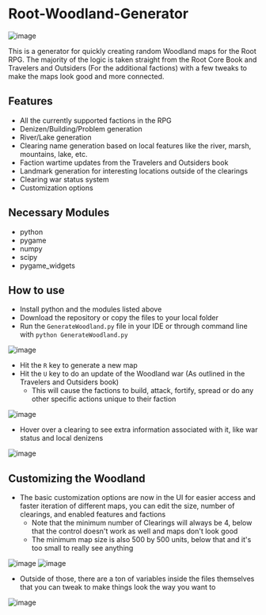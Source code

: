 # Root-Woodland-Generator

![image](https://github.com/user-attachments/assets/9a0cb3b8-ef7b-4c46-b667-eac555b517a6)

This is a generator for quickly creating random Woodland maps for the Root RPG. The majority of the logic is taken straight from the Root Core Book and Travelers and Outsiders (For the additional factions) with a few tweaks to make the maps look good and more connected. 

## Features
- All the currently supported factions in the RPG
- Denizen/Building/Problem generation
- River/Lake generation
- Clearing name generation based on local features like the river, marsh, mountains, lake, etc.
- Faction wartime updates from the Travelers and Outsiders book
- Landmark generation for interesting locations outside of the clearings
- Clearing war status system
- Customization options

## Necessary Modules
- python
- pygame
- numpy
- scipy
- pygame_widgets
  
## How to use
- Install python and the modules listed above
- Download the repository or copy the files to your local folder
- Run the `GenerateWoodland.py` file in your IDE or through command line with `python GenerateWoodland.py`

![image](https://github.com/user-attachments/assets/2215705b-108b-4e62-b944-da36e4edfd44)
- Hit the `R` key to generate a new map
- Hit the `U` key to do an update of the Woodland war (As outlined in the Travelers and Outsiders book)
  - This will cause the factions to build, attack, fortify, spread or do any other specific actions unique to their faction

![image](https://github.com/user-attachments/assets/166b30a4-96c1-4f32-b542-cded9541d79c)
- Hover over a clearing to see extra information associated with it, like war status and local denizens

![image](https://github.com/user-attachments/assets/850d7a29-90a4-4561-8990-f067ea79a8a6)


## Customizing the Woodland
- The basic customization options are now in the UI for easier access and faster iteration of different maps, you can edit the size, number of clearings, and enabled features and factions
  - Note that the minimum number of Clearings will always be 4, below that the control doesn't work as well and maps don't look good
  - The minimum map size is also 500 by 500 units, below that and it's too small to really see anything

![image](https://github.com/user-attachments/assets/8e364df4-ccc4-4069-bce9-bb541fdb0e3a)
![image](https://github.com/user-attachments/assets/a72263d3-b449-4480-b97b-25209b1aea37)

- Outside of those, there are a ton of variables inside the files themselves that you can tweak to make things look the way you want to

![image](https://github.com/user-attachments/assets/cf34c4d5-7c27-4042-96be-6b2b0e5a02c0)


